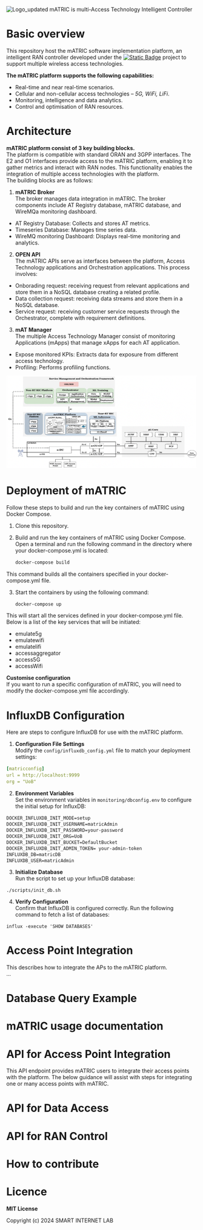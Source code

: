 ![Logo_updated](https://github.com/REASON-6G/mATRIC/assets/63154875/38f47c5e-dfdb-48da-9b3f-f6bbd2a91df5)
mATRIC is multi-Access Technology 
Intelligent Controller

# Basic overview 
This repository host the mATRIC software implementation platform, an intelligent RAN controller developed under the [![Static Badge](https://img.shields.io/badge/REASON-project)](https://reason-open-networks.ac.uk/about/) project to support multiple wireless access technologies.


**The mATRIC platform supports the following capabilities:**

- Real-time and near real-time scenarios.
- Cellular and non-cellular access technologies – _5G, WiFi, LiFi_.
- Monitoring, intelligence and data analytics.
- Control and optimisation of RAN resources.


# Architecture

**mATRIC platform consist of 3 key building blocks.** <br>
The platform is compatible with standard ORAN and 3GPP interfaces. The E2 and O1 interfaces provide access to the mATRIC platform, enabling it to gather metrics and interact with RAN nodes. This functionality enables the integration of multiple access technologies with the platform. <br>
The building blocks are as follows: <br>

1. **mATRIC Broker** <br>
The broker manages data integration in mATRIC. The broker components include AT Registry database, mATRIC database, and WireMQa monitoring dashboard.<br>
- AT Registry Database: Collects and stores AT metrics.<br>
- Timeseries Database: Manages time series data.<br>
- WireMQ monitoring Dashboard: Displays real-time monitoring and analytics.<br>
   

2. **OPEN API** <br>
The mATRIC APIs serve as interfaces between the platform, Access Technology applications and Orchestration applications. This process involves: <br>
- Onborading request: receiving request from relevant applications and store them in a NoSQL database creating a related profile.
- Data collection request: receiving data streams and store them in a NoSQL database.
- Service request: receiving customer service requests through the Orchestrator, complete with requirement definitions.

3. **mAT Manager**<br>
The multiple Access Technology Manager consist of monitoring Applications (mApps) that manage xApps for each AT application. <br>
- Expose monitored KPIs: Extracts data for exposure from different access technology.
- Profiling: Performs profiling functions.
 
   

 
![alt text](/matric.png)

# Deployment of mATRIC

Follow these steps to build and run the key containers of mATRIC using Docker Compose. <br>

1.	Clone this repository.
2.	Build and run the key containers of mATRIC using Docker Compose.
Open a terminal and run the following command in the directory where your docker-compose.yml is located:

  	``` Bash
	docker-compose build
	```
This command builds all the containers specified in your docker-compose.yml file.

3.	Start the containers by using the following command:
   
	``` Bash
	docker-compose up
	```
This will start all the services defined in your docker-compose.yml file. Below is a list of the key services that will be initiated:


-	emulate5g
-	emulatewifi
-	emulatelifi
-	accessaggregator
-	access5G
-	accessWifi


**Customise configuration** <br>
If you want to run a specific configuration of mATRIC, you will need to modify the docker-compose.yml file accordingly. 

# InfluxDB Configuration

Here are steps to configure InfluxDB for use with the mATRIC platform. <br>

1.	**Configuration File Settings** <br>
   Modify the `config/influxdb_config.yml` file to match your deployment settings:

   ```yaml
   [matricconfig]
   url = http://localhost:9999
   org = "UoB"
  ```

2.   **Environment Variables** <br>
    Set the environment variables in `monitoring/dbconfig.env` to configure the initial setup for InfluxDB: <br>
    
   ```
   DOCKER_INFLUXDB_INIT_MODE=setup
   DOCKER_INFLUXDB_INIT_USERNAME=matricAdmin
   DOCKER_INFLUXDB_INIT_PASSWORD=your-password
   DOCKER_INFLUXDB_INIT_ORG=UoB
   DOCKER_INFLUXDB_INIT_BUCKET=DefaultBucket
   DOCKER_INFLUXDB_INIT_ADMIN_TOKEN= your-admin-token
   INFLUXDB_DB=matricDB
   INFLUXDB_USER=matricAdmin
  ```

3.    **Initialize Database** <br>
Run the script to set up your InfluxDB database: <br>

   ```
   ./scripts/init_db.sh
  ```
	
4.	**Verify Configuration** <br>
Confirm that InfluxDB is configured correctly. Run the following command to fetch a list of databases: <br>

   ```
   influx -execute 'SHOW DATABASES'
   ```

# Access Point Integration

This describes how to integrate the APs to the mATRIC platform.<br>
...



# Database Query Example

# mATRIC usage documentation

# API for Access Point Integration

This API endpoint provides mATRIC users to integrate their access points with the platform. The below guidance will assist with steps for integrating one or many access points with mATRIC.

# API for Data Access

# API for RAN Control

# How to contribute

# Licence

**MIT License**

Copyright (c) 2024 SMART INTERNET LAB

